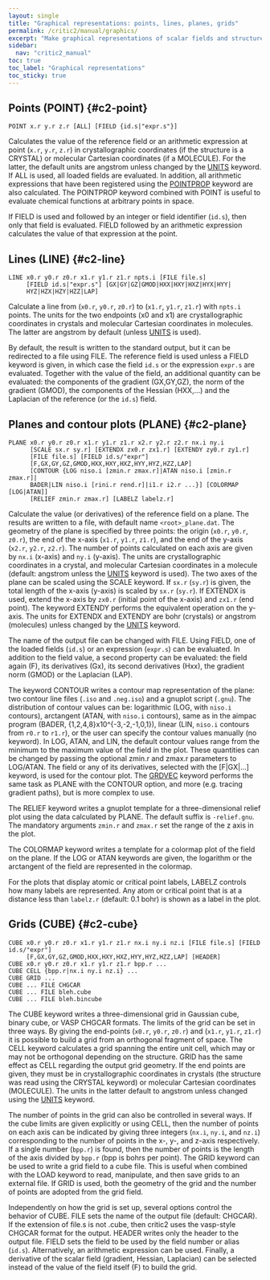 ```yaml
---
layout: single
title: "Graphical representations: points, lines, planes, grids"
permalink: /critic2/manual/graphics/
excerpt: "Make graphical representations of scalar fields and structures"
sidebar:
  nav: "critic2_manual"
toc: true
toc_label: "Graphical representations"
toc_sticky: true
---
```


## Points (POINT) {#c2-point}

~~~
POINT x.r y.r z.r [ALL] [FIELD {id.s|"expr.s"}]
~~~
Calculates the value of the reference field or an arithmetic
expression at point (`x.r`, `y.r`, `z.r`) in crystallographic
coordinates (if the structure is a CRYSTAL) or molecular Cartesian
coordinates (if a MOLECULE). For the latter, the default units
are angstrom unless changed by the 
[UNITS](/critic2/manual/inputoutput/#c2-units) keyword. If ALL is used, all
loaded fields are evaluated. In addition, all arithmetic expressions
that have been registered using the 
[POINTPROP](/critic2/manual/cpsearch/#c2-pointprop) keyword are also
calculated. The POINTPROP keyword combined with POINT is useful to
evaluate chemical functions at arbitrary points in space.

If FIELD is used and followed by an integer or field identifier
(`id.s`), then only that field is evaluated. FIELD followed by an
arithmetic expression calculates the value of that expression at the
point.

## Lines (LINE) {#c2-line}

~~~
LINE x0.r y0.r z0.r x1.r y1.r z1.r npts.i [FILE file.s]
     [FIELD id.s|"expr.s"] [GX|GY|GZ|GMOD|HXX|HXY|HXZ|HYX|HYY|
     HYZ|HZX|HZY|HZZ|LAP]
~~~
Calculate a line from (`x0.r`, `y0.r`, `z0.r`) to (`x1.r`, `y1.r`,
`z1.r`) with `npts.i` points. The units for the two endpoints (x0 and
x1) are crystallographic coordinates in crystals and molecular Cartesian
coordinates in molecules. The latter are angstrom by default (unless
[UNITS](/critic2/manual/inputoutput/#c2-units) is used).

By default, the result is written to the standard output, but it can
be redirected to a file using FILE. The reference field is used unless
a FIELD keyword is given, in which case the field `id.s` or the
expression `expr.s` are evaluated. Together with the value of the field,
an additional quantity can be evaluated: the components of the
gradient (GX,GY,GZ), the norm of the gradient (GMOD), the components
of the Hessian (HXX,...) and the Laplacian of the reference (or the
`id.s`) field.

## Planes and contour plots (PLANE) {#c2-plane}

~~~
PLANE x0.r y0.r z0.r x1.r y1.r z1.r x2.r y2.r z2.r nx.i ny.i 
      [SCALE sx.r sy.r] [EXTENDX zx0.r zx1.r] [EXTENDY zy0.r zy1.r]
      [FILE file.s] [FIELD id.s/"expr"]
      [F,GX,GY,GZ,GMOD,HXX,HXY,HXZ,HYY,HYZ,HZZ,LAP] 
      [CONTOUR {LOG niso.i [zmin.r zmax.r]|ATAN niso.i [zmin.r zmax.r]|
      BADER|LIN niso.i [rini.r rend.r]|i1.r i2.r ...}] [COLORMAP [LOG|ATAN]] 
      [RELIEF zmin.r zmax.r] [LABELZ labelz.r]
~~~
Calculate the value (or derivatives) of the reference field on a
plane. The results are written to a file, with default name
`<root>_plane.dat`. The geometry of the plane is specified by three
points: the origin (`x0.r`, `y0.r`, `z0.r`), the end of the x-axis
(`x1.r`, `y1.r`, `z1.r`), and the end of the y-axis (`x2.r`, `y2.r`,
`z2.r`). The number of points calculated on each axis are given by
`nx.i` (x-axis) and `ny.i` (y-axis). The units are
crystallographic coordinates in a crystal, and molecular Cartesian
coordinates in a molecule (default: angstrom unless the 
[UNITS](/critic2/manual/inputoutput/#c2-units) keyword
is used). The two axes of 
the plane can be scaled using the SCALE keyword. If `sx.r` (`sy.r`) is
given, the total length of the x-axis (y-axis) is scaled by `sx.r`
(`sy.r`). If EXTENDX is used, extend the x-axis by `zx0.r` (initial point
of the x-axis) and `zx1.r` (end point). The keyword EXTENDY performs the
equivalent operation on the y-axis. The units for EXTENDX and EXTENDY
are bohr (crystals) or angstrom (molecules) unless changed by the
[UNITS](/critic2/manual/inputoutput/#c2-units) keyword.

The name of the output file can be changed with FILE. Using FIELD, one
of the loaded fields (`id.s`) or an expression (`expr.s`) can be
evaluated. In addition to the field value, a second property can be
evaluated: the field again (F), its derivatives (Gx), its second
derivatives (Hxx), the gradient norm (GMOD) or the Laplacian (LAP).

The keyword CONTOUR writes a contour map representation of the plane:
two contour line files (`.iso` and `.neg.iso`) and a gnuplot script
(`.gnu`). The distribution of contour values can be: logarithmic (LOG,
with `niso.i` contours), arctangent (ATAN, with `niso.i` contours),
same as in the aimpac program (BADER, {1,2,4,8}x10^{-3,-2,-1,0,1}),
linear (LIN, `niso.i` contours from `r0.r` to `r1.r`), or the user can
specify the contour values manually (no keyword). In LOG, ATAN, and
LIN, the default contour values range from the minimum to the maximum
value of the field in the plot. These quantities can be changed by
passing the optional zmin.r and zmax.r parameters to LOG/ATAN. The
field or any of its derivatives, selected with the [F|GX|...] keyword,
is used for the contour plot.  The 
[GRDVEC](/critic2/manual/gradientpath/#c2-grdvec) keyword performs the
same task as PLANE with the CONTOUR option, and more (e.g. tracing
gradient paths), but is more complex to use.

The RELIEF keyword writes a gnuplot template for a three-dimensional
relief plot using the data calculated by PLANE. The default suffix is
`-relief.gnu`. The mandatory arguments `zmin.r` and `zmax.r` set the
range of the z axis in the plot.

The COLORMAP keyword writes a template for a colormap plot of the
field on the plane. If the LOG or ATAN keywords are given, the
logarithm or the arctangent of the field are represented in the
colormap.

For the plots that display atomic or critical point labels, LABELZ
controls how many labels are represented. Any atom or critical point
that is at a distance less than `labelz.r` (default: 0.1 bohr) is
shown as a label in the plot.

## Grids (CUBE) {#c2-cube}

~~~
CUBE x0.r y0.r z0.r x1.r y1.r z1.r nx.i ny.i nz.i [FILE file.s] [FIELD id.s/"expr"]
     [F,GX,GY,GZ,GMOD,HXX,HXY,HXZ,HYY,HYZ,HZZ,LAP] [HEADER]
CUBE x0.r y0.r z0.r x1.r y1.r z1.r bpp.r ...
CUBE CELL {bpp.r|nx.i ny.i nz.i} ...
CUBE GRID ...
CUBE ... FILE CHGCAR
CUBE ... FILE bleh.cube
CUBE ... FILE bleh.bincube
~~~
The CUBE keyword writes a three-dimensional grid in Gaussian cube,
binary cube, or VASP CHGCAR formats. The limits of the grid can be set
in three ways. By giving the end-points (`x0.r`, `y0.r`, `z0.r`) and
(`x1.r`, `y1.r`, `z1.r`) it is possible to build a grid from an
orthogonal fragment of space. The CELL keyword calculates a grid
spanning the entire unit cell, which may or may not be orthogonal
depending on the structure. GRID has the same effect as CELL regarding
the output grid geometry. If the end points are given, they must be in
crystallographic coordinates in crystals (the structure was read using
the CRYSTAL keyword) or molecular Cartesian coordinates
(MOLECULE). The units in the latter default to angstrom unless changed
using the [UNITS](/critic2/manual/inputoutput/#c2-units) keyword.

The number of points in the grid can also be controlled in several
ways. If the cube limits are given explicitly or using CELL, then the
number of points on each axis can be indicated by giving three
integers (`nx.i`, `ny.i`, and `nz.i`) corresponding to the number of
points in the x-, y-, and z-axis respectively. If a single number
(`bpp.r`) is found, then the number of points is the length of the
axis divided by `bpp.r` (bpp is bohrs per point). The GRID keyword can
be used to write a grid field to a cube file. This is useful when
combined with the LOAD keyword to read, manipulate, and then save
grids to an external file. If GRID is used, both the geometry of the
grid and the number of points are adopted from the grid field.

Independently on how the grid is set up, several options control the
behavior of CUBE. FILE sets the name of the output file (default:
CHGCAR). If the extension of file.s is not .cube, then critic2 uses
the vasp-style CHGCAR format for the output. HEADER writes only the
header to the output file. FIELD sets the field to be used by the
field number or alias (`id.s`). Alternatively, an arithmetic
expression can be used. Finally, a derivative of the scalar field
(gradient, Hessian, Laplacian) can be selected instead of the value of
the field itself (F) to build the grid.
